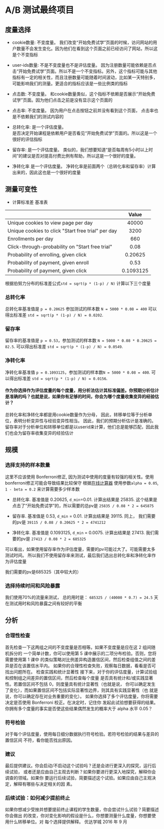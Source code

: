A/B 测试最终项目
=========================


度量选择
-------------

* cookie数量: 不变度量。
  我们改变“开始免费试学”页面的时候，访问网站的用户数量不会发生变化。因为他们在看到这个页面之前已经访问了网站，所以这是个不变指标

* user-ids数量: 不是不变度量也不是评估度量。
  因为注册数量可能依赖是否点击“开始免费试学”页面。所以不是一个不变指标。另外，这个指标可能与其他指标有一定的相关性，而且注册数量可能随着时间波动，比如某一天特别多，可能影响我们的测量。更适合的指标应该是一些比例类的指标

* 点击数: 不变度量。
  和cookie数量类似，这个指标不依赖是否展示“开始免费试学”页面。因为他们点击之前是没有显示这个页面的

* 点击率: 不变度量。
  因为用户在点击按钮之前并没有看到这个页面， 点击率也是不依赖我们的测试内容的

* 总转化率: 是一个评估度量。   
  是否决定开始课程是依赖用户是否看见“开始免费试学”页面的。所以这是一个很好的评估指标

* 留存率: 是一个评估度量。 
  类似的，我们想要知道“是否每周有5小时以上时间”的建议是否对提高付费比例有帮助，所以这是一个很好的度量。

* 净转化率 是一个评估度量。 
  净转化率是前面两个（总转化率和留存率）计算出来的，因此这也是一个很好的度量



测量可变性
---------------------

* 计算标准差 基准表

|                   | Value  | 
| ----------------------------- |:--------:| 
| Unique cookies to view page per day       | 40000   | 
| Unique cookies to click "Start free trial" per day            | 3200   |  
| Enrollments per day                        | 660   |
| Click-through-probability on "Start free trial"               | 0.08   |
| Probability of enrolling, given click           | 0.20625   |
| Probability of payment, given enroll          | 0.53   |
| Probability of payment, given click           | 0.1093125    |


根据伯努力分布的标准差公式`std = sqrt(p * (1-p) / N)`
计算以下三个度量

### 总转化率

总转化率基准值是  `p = 0.20625` 参加测试的样本数 `N = 5000 * 0.08 = 400`
可以得出标准差 `std = sqrt(p * (1-p) / N) = 0.0202`.


### 留存率

留存率的基准值是 `p = 0.53`，参加测试的样本数 `N = 5000 * 0.08 * 0.20625 = 82.5`. 
可以得出标准差 `std = sqrt(p * (1-p) / N) = 0.0549`.

### 净转化率

净转化率基准值 `p = 0.1093125`，参加测试的样本数`N = 5000 * 0.08 = 400`.
可以得出标准差 `std = sqrt(p * (1-p) / N) = 0.0156`.


#### 作为你选择作为评估度量的每个度量，用分析法估计其标准偏差。你预期分析估计是准确的吗？也就是说，如果你有足够的时间，你会为哪个度量收集变异的经验估计？

总转化率和净转化率都是用cookie数量作为分母， 因此，转移单位等于分析单位，表明分析变异性与经验变异性相当。 因此，我们的预期分析估计是准确的。
留存率对于分析单位和转移单位都是以userid来计算，他们总是能够匹配，因此我们也会为留存率收集变异的经验估计


规模
---------------------


### 选择支持的样本数量

这里不应该使用 Bonferroni修正, 因为测试中使用的度量有较强的相关性。使用bonferroni修正可能会导致结果比较保守
根据[在线计算器](http://www.evanmiller.org/ab-testing/sample-size.html) 
使用参数`alpha = 0.05`, `1 - beta = 0.2` 来计算需要多少样本数

* 总转化率. 
  基准值是 0.20625, `d_min`=0.01. 计算出结果是 25835.
  这个结果是点击了“开始免费试学”的，所以需要的总pv是 `25835 / 0.08 * 2 = 645875` 

* 留存率. 基准值是 0.53, `d_min` = 0.01. 计算出结果是 39115.
  同上， 我们需要的pv是 `39115 / 0.08 / 0.20625 * 2 = 4741212`

* 净转化率. 基准值是 0.1093125, `d_min` = 0.0075. 计算出结果是 27413. 
  我们需要的pv是 `27413 / 0.08 * 2 = 685325`

可以看出，如果使用留存率作为评估度量，需要的pv可能过大了。可能需要太多测试时间。
所以我们不使用留存率来测试，最后我们选出总转化率和净转化率作为评估度量

我们需要的pv是685325（其中较大的）


### 选择持续时间和风险暴露

我们使用70%的流量来测试， 总的用时是： `685325 / (40000 * 0.7) = 24.5` 天
在测试用时和风险暴露之间有较好的平衡


## 分析

### 合理性检查
首先检查一下这两组之间的不变度量是否相等。如果不变度量是应在这 2 组间随机拆分的
一个简单计数，你可以使用第 5 课中展示的二项分布检验。否则，您将需要使用第 1 课中
的类似策略对比例差异构造置信区间，然后检查组值之间的差异是否在该置信水平内。
如果你的合理性检查失败，观察每日数据，看看是否可找出问题所在。
检查实践和统计显著性
接下来，对于你的评估度量，计算试验组和控制组之间差异的置信区间，然后检查每个度量
是否具有统计和/或实践显著性。若置信区间不包括 0，则度量具有统计显著性（也就是说，
你可以确定发生了变化），而如果置信区间不包括实际显著性边界，则其具有实践显著性（也
就是说，你可以确定存在对业务重要的变化）。
如果你选择了多个评估度量，你将需要决定是否使用 Bonferroni 校正。在决定时，记住你
发起此试验想要获得的结果。你拥有多个度量的事实是否使这些结果偶然发生的概率大于
alpha 水平 0.05？


### 符号检验
对于每个评估度量，使用每日细分数据执行符号检验。若符号检验的结果与差异的置信区间
不符，看你能否找出原因。


### 建议
最后提供建议。你会启动/不启动这个试验吗？还是会进行更深入的探究，运行后续试验，
或者还是应由自己主观去判断？如果你要进行更深入地探究，解释你会调查的领域。如果你
要运行后续试验，简要描述这个试验。如果应由自己主观决定，解释有哪些与决定相关的因
素。


### 后续试验：如何减少提前终止
如果你想减少受挫并想要提前终止课程的学生数量，你会尝试什么试验？简要描述你会做出
的改变，你对变化影响的假设是什么，你想要测量什么度量，你想要使用什么转移单位。对
每个选择提供解释。
优达学城
2016 年 9 月
